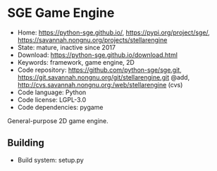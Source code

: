 # SGE Game Engine

- Home: https://python-sge.github.io/, https://pypi.org/project/sge/, https://savannah.nongnu.org/projects/stellarengine
- State: mature, inactive since 2017
- Download: https://python-sge.github.io/download.html
- Keywords: framework, game engine, 2D
- Code repository: https://github.com/python-sge/sge.git, https://git.savannah.nongnu.org/git/stellarengine.git @add, http://cvs.savannah.nongnu.org:/web/stellarengine (cvs)
- Code language: Python
- Code license: LGPL-3.0
- Code dependencies: pygame

General-purpose 2D game engine.

## Building

- Build system: setup.py
